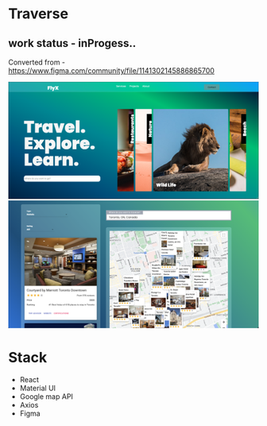 # Traverse

## work status - inProgess..

Converted from - https://www.figma.com/community/file/1141302145886865700

![Demo](./readme/Screen%20Shot%202022-08-27%20at%2016.01.38.png)
![Demo](./readme/content.png)


# Stack
- React
- Material UI
- Google map API
- Axios
- Figma
